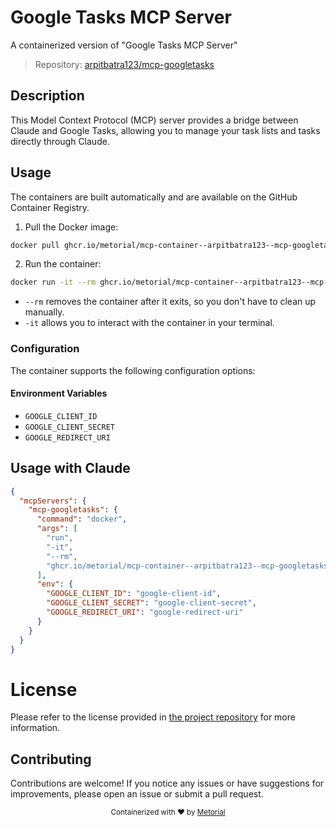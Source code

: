 
# Google Tasks MCP Server

A containerized version of "Google Tasks MCP Server"

> Repository: [arpitbatra123/mcp-googletasks](https://github.com/arpitbatra123/mcp-googletasks)

## Description

This Model Context Protocol (MCP) server provides a bridge between Claude and Google Tasks, allowing you to manage your task lists and tasks directly through Claude.


## Usage

The containers are built automatically and are available on the GitHub Container Registry.

1. Pull the Docker image:

```bash
docker pull ghcr.io/metorial/mcp-container--arpitbatra123--mcp-googletasks--mcp-googletasks
```

2. Run the container:

```bash
docker run -it --rm ghcr.io/metorial/mcp-container--arpitbatra123--mcp-googletasks--mcp-googletasks 
```

- `--rm` removes the container after it exits, so you don't have to clean up manually.
- `-it` allows you to interact with the container in your terminal.


### Configuration

The container supports the following configuration options:




#### Environment Variables

- `GOOGLE_CLIENT_ID`
- `GOOGLE_CLIENT_SECRET`
- `GOOGLE_REDIRECT_URI`




## Usage with Claude

```json
{
  "mcpServers": {
    "mcp-googletasks": {
      "command": "docker",
      "args": [
        "run",
        "-it",
        "--rm",
        "ghcr.io/metorial/mcp-container--arpitbatra123--mcp-googletasks--mcp-googletasks"
      ],
      "env": {
        "GOOGLE_CLIENT_ID": "google-client-id",
        "GOOGLE_CLIENT_SECRET": "google-client-secret",
        "GOOGLE_REDIRECT_URI": "google-redirect-uri"
      }
    }
  }
}
```

# License

Please refer to the license provided in [the project repository](https://github.com/arpitbatra123/mcp-googletasks) for more information.

## Contributing

Contributions are welcome! If you notice any issues or have suggestions for improvements, please open an issue or submit a pull request.

<div align="center">
  <sub>Containerized with ❤️ by <a href="https://metorial.com">Metorial</a></sub>
</div>
  